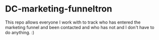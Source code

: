# DC-marketing-funneltron
This repo allows everyone I work with to track who has entered the marketing funnel and been contacted and who has not and I don't have to do anything. :)
